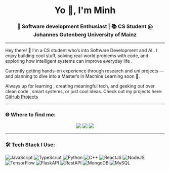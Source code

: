 <h1 align="center">Yo 👋, I'm Minh</h1>
<h3 align="center">🧠 Software development Enthusiast | 📚 CS Student @ Johannes Gutenberg University of Mainz</h3>

---

Hey there! 👋 I'm a CS student who’s into Software Development and AI . I enjoy building cool stuff, solving real-world problems with code, and exploring how intelligent systems can improve everyday life .

Currently getting hands-on experience through research and uni projects  — and planning to dive into a Master’s in Machine Learning soon 🎯.

Always up for learning , creating meaningful tech, and geeking out over clean code , smart systems, or just cool ideas.
Check out my projects here: [GitHub Projects](https://github.com/tuanminh201?tab=repositories)

---

### 🌐 Where to find me:

<p align="center">
  <a href="https://www.linkedin.com/in/tuan-minh-do-2262b3236/"><img src="https://img.icons8.com/color/48/linkedin.png"/></a>
  <a href="mailto:do.tuanminh201@gmail.com"><img src="https://img.icons8.com/color/48/gmail.png"/></a>
  <a href="https://github.com/tuanminh201"><img src="https://img.icons8.com/ios-glyphs/48/github.png"/></a>
</p>

---

### 🛠 Tech Stack I Use:

<p align="left">
  <img src="https://img.icons8.com/color/48/javascript.png" title="JavaScript"/>
  <img src="https://img.icons8.com/color/48/typescript.png" title="TypeScript"/>
  <img src="https://img.icons8.com/color/48/python.png" title="Python"/>
  <img src="https://img.icons8.com/color/48/c-plus-plus-logo.png" title="C++"/>
  <img src="https://img.icons8.com/color/48/react-native.png" title="ReactJS"/>
  <img src="https://img.icons8.com/color/48/nodejs.png" title="NodeJS"/>
  <img src="https://img.icons8.com/color/48/tensorflow.png" title="TensorFlow"/>
  <img src="https://img.icons8.com/ios-filled/48/ffffff/flask.png" title="FlaskAPI"/>
  <img src="https://img.icons8.com/fluency/48/api-settings.png" title="RestAPI"/>
  <img src="https://img.icons8.com/color/48/mongodb.png" title="MongoDB"/>
  <img src="https://img.icons8.com/color/48/mysql-logo.png" title="MySQL"/>
</p>
